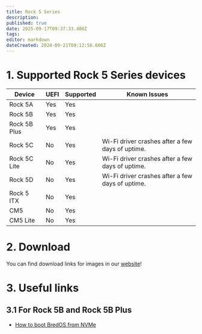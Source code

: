```yaml
---
title: Rock 5 Series
description: 
published: true
date: 2025-09-17T09:37:33.486Z
tags: 
editor: markdown
dateCreated: 2024-09-21T09:12:56.606Z
---
```


# 1. Supported Rock 5 Series devices
| Device         | UEFI | Supported | Known Issues |
|----------------|------|-----------|--------------|
| Rock 5A        |Yes| Yes        |              |
| Rock 5B        |Yes| Yes        |              |
| Rock 5B Plus   |Yes| Yes        |              |
| Rock 5C        |No| Yes        |Wi-Fi driver crashes after a few days of uptime.|
| Rock 5C Lite   |No| Yes        |Wi-Fi driver crashes after a few days of uptime.|
| Rock 5D        |No| Yes        |Wi-Fi driver crashes after a few days of uptime.|
| Rock 5 ITX     |No| Yes        |              |
| CM5            |No| Yes        |              |
| CM5 Lite       |No| Yes        |              |

# 2. Download
You can find download links for images in our [website](https://bredos.org/download.html)!

# 3. Useful links
## 3.1 For Rock 5B and Rock 5B Plus

-   [How to boot BredOS from NVMe](/rock-5/how-to-boot-from-nvme)

